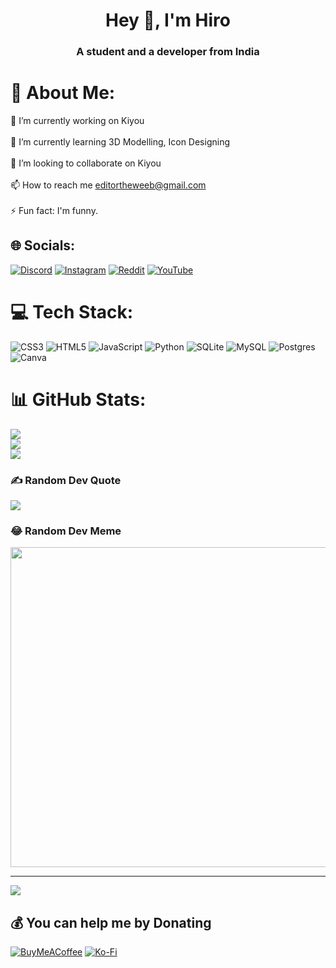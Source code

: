 <h1 align="center">Hey 👋, I'm Hiro</h1>
<h3 align="center">A student and a developer from India</h3>

# 💫 About Me:
🔭 I’m currently working on Kiyou<br><br>🌱 I’m currently learning 3D Modelling, Icon Designing<br><br>👯 I’m looking to collaborate on Kiyou<br><br>📫 How to reach me editortheweeb@gmail.com<br><br>⚡ Fun fact: I'm funny.


## 🌐 Socials:
[![Discord](https://img.shields.io/badge/Discord-%237289DA.svg?logo=discord&logoColor=white)](https://discord.gg/https://discord.gg/jcFgwrQAhS) [![Instagram](https://img.shields.io/badge/Instagram-%23E4405F.svg?logo=Instagram&logoColor=white)](https://instagram.com/@itz.hiro1) [![Reddit](https://img.shields.io/badge/Reddit-%23FF4500.svg?logo=Reddit&logoColor=white)](https://reddit.com/user/Main_Assumption_240) [![YouTube](https://img.shields.io/badge/YouTube-%23FF0000.svg?logo=YouTube&logoColor=white)](https://youtube.com/@UCoKn3N3Boo7XwY3fA1DUW8A) 

# 💻 Tech Stack:
![CSS3](https://img.shields.io/badge/css3-%231572B6.svg?style=for-the-badge&logo=css3&logoColor=white) ![HTML5](https://img.shields.io/badge/html5-%23E34F26.svg?style=for-the-badge&logo=html5&logoColor=white) ![JavaScript](https://img.shields.io/badge/javascript-%23323330.svg?style=for-the-badge&logo=javascript&logoColor=%23F7DF1E) ![Python](https://img.shields.io/badge/python-3670A0?style=for-the-badge&logo=python&logoColor=ffdd54) ![SQLite](https://img.shields.io/badge/sqlite-%2307405e.svg?style=for-the-badge&logo=sqlite&logoColor=white) ![MySQL](https://img.shields.io/badge/mysql-%2300f.svg?style=for-the-badge&logo=mysql&logoColor=white) ![Postgres](https://img.shields.io/badge/postgres-%23316192.svg?style=for-the-badge&logo=postgresql&logoColor=white) ![Canva](https://img.shields.io/badge/Canva-%2300C4CC.svg?style=for-the-badge&logo=Canva&logoColor=white)
# 📊 GitHub Stats:
![](https://github-readme-stats.vercel.app/api?username=HirooK1&theme=dark&hide_border=true&include_all_commits=false&count_private=false)<br/>
![](https://github-readme-streak-stats.herokuapp.com/?user=HirooK1&theme=dark&hide_border=true)<br/>
![](https://github-readme-stats.vercel.app/api/top-langs/?username=HirooK1&theme=dark&hide_border=true&include_all_commits=false&count_private=false&layout=compact)

### ✍️ Random Dev Quote
![](https://quotes-github-readme.vercel.app/api?type=horizontal&theme=radical)

### 😂 Random Dev Meme
<img src="https://rm.up.railway.app/" width="512px"/>

---
[![](https://visitcount.itsvg.in/api?id=HirooK1&icon=1&color=3)](https://visitcount.itsvg.in)

  ## 💰 You can help me by Donating
  [![BuyMeACoffee](https://img.shields.io/badge/Buy%20Me%20a%20Coffee-ffdd00?style=for-the-badge&logo=buy-me-a-coffee&logoColor=black)](https://buymeacoffee.com/https://www.buymeacoffee.com/Hiroo1) [![Ko-Fi](https://img.shields.io/badge/Ko--fi-F16061?style=for-the-badge&logo=ko-fi&logoColor=white)](https://ko-fi.com/http://ko-fi.com/hiroo69 ) 

  
<!-- Proudly created with GPRM ( https://gprm.itsvg.in ) -->
